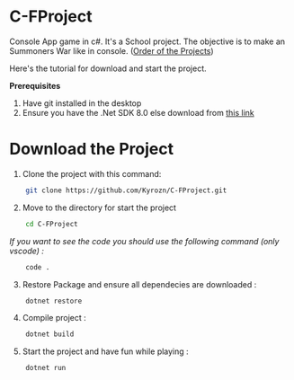 # C-FProject
Console App game in c#. It's a School project. The objective is to make an Summoners War like in console. ([Order of the Projects](https://docs.google.com/presentation/d/1TL3WGgDPJBu4guwMyqrRaxLhHI7yfw8v/edit?usp=drive_link&ouid=108522353336353845081&rtpof=true&sd=true))

Here's the tutorial for download and start the project. 

**Prerequisites**

1. Have git installed in the desktop
2. Ensure you have the .Net SDK 8.0 else download from [this link](https://dotnet.microsoft.com/fr-fr/download/dotnet/8.0)

# Download the Project
1. Clone the project with this command:
```bash
    git clone https://github.com/Kyrozn/C-FProject.git
```
2. Move to the directory for start the project
```bash
    cd C-FProject
```
*If you want to see the code you should use the following command (only vscode) :*
```bash
    code .
```
3. Restore Package and ensure all dependecies are downloaded :
```bash
    dotnet restore
```
4. Compile project :
```bash
    dotnet build
```
5. Start the project and have fun while playing :
```bash
    dotnet run
```

